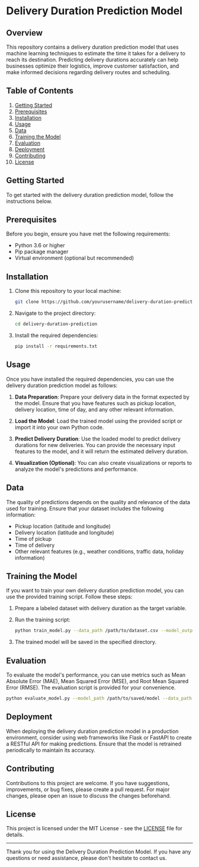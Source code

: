 # Delivery Duration Prediction Model

## Overview

This repository contains a delivery duration prediction model that uses machine learning techniques to estimate the time it takes for a delivery to reach its destination. Predicting delivery durations accurately can help businesses optimize their logistics, improve customer satisfaction, and make informed decisions regarding delivery routes and scheduling.

## Table of Contents

1. [Getting Started](#getting-started)
2. [Prerequisites](#prerequisites)
3. [Installation](#installation)
4. [Usage](#usage)
5. [Data](#data)
6. [Training the Model](#training-the-model)
7. [Evaluation](#evaluation)
8. [Deployment](#deployment)
9. [Contributing](#contributing)
10. [License](#license)

## Getting Started

To get started with the delivery duration prediction model, follow the instructions below.

## Prerequisites

Before you begin, ensure you have met the following requirements:

- Python 3.6 or higher
- Pip package manager
- Virtual environment (optional but recommended)

## Installation

1. Clone this repository to your local machine:

   ```bash
   git clone https://github.com/yourusername/delivery-duration-prediction.git
   ```

2. Navigate to the project directory:

   ```bash
   cd delivery-duration-prediction
   ```

3. Install the required dependencies:

   ```bash
   pip install -r requirements.txt
   ```

## Usage

Once you have installed the required dependencies, you can use the delivery duration prediction model as follows:

1. **Data Preparation**: Prepare your delivery data in the format expected by the model. Ensure that you have features such as pickup location, delivery location, time of day, and any other relevant information.

2. **Load the Model**: Load the trained model using the provided script or import it into your own Python code.

3. **Predict Delivery Duration**: Use the loaded model to predict delivery durations for new deliveries. You can provide the necessary input features to the model, and it will return the estimated delivery duration.

4. **Visualization (Optional)**: You can also create visualizations or reports to analyze the model's predictions and performance.

## Data

The quality of predictions depends on the quality and relevance of the data used for training. Ensure that your dataset includes the following information:

- Pickup location (latitude and longitude)
- Delivery location (latitude and longitude)
- Time of pickup
- Time of delivery
- Other relevant features (e.g., weather conditions, traffic data, holiday information)

## Training the Model

If you want to train your own delivery duration prediction model, you can use the provided training script. Follow these steps:

1. Prepare a labeled dataset with delivery duration as the target variable.

2. Run the training script:

   ```bash
   python train_model.py --data_path /path/to/dataset.csv --model_output /path/to/save/model
   ```

3. The trained model will be saved in the specified directory.

## Evaluation

To evaluate the model's performance, you can use metrics such as Mean Absolute Error (MAE), Mean Squared Error (MSE), and Root Mean Squared Error (RMSE). The evaluation script is provided for your convenience.

```bash
python evaluate_model.py --model_path /path/to/saved/model --data_path /path/to/test/dataset.csv
```

## Deployment

When deploying the delivery duration prediction model in a production environment, consider using web frameworks like Flask or FastAPI to create a RESTful API for making predictions. Ensure that the model is retrained periodically to maintain its accuracy.

## Contributing

Contributions to this project are welcome. If you have suggestions, improvements, or bug fixes, please create a pull request. For major changes, please open an issue to discuss the changes beforehand.

## License

This project is licensed under the MIT License - see the [LICENSE](LICENSE) file for details.

---

Thank you for using the Delivery Duration Prediction Model. If you have any questions or need assistance, please don't hesitate to contact us.
